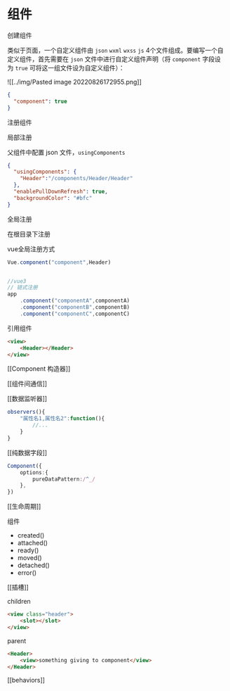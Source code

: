 # 组件

创建组件

类似于页面，一个自定义组件由 `json` `wxml` `wxss` `js` 4个文件组成。要编写一个自定义组件，首先需要在 `json` 文件中进行自定义组件声明（将 `component` 字段设为 `true` 可将这一组文件设为自定义组件）：

![[../img/Pasted image 20220826172955.png]]

```json
{
  "component": true
}
```

注册组件

局部注册

父组件中配置 json 文件，`usingComponents`

```json
{
  "usingComponents": {
    "Header":"/components/Header/Header"
  },
  "enablePullDownRefresh": true,
  "backgroundColor": "#bfc"
}
```

全局注册

在根目录下注册

vue全局注册方式

```ts
Vue.component("component",Header)


//vue3
// 链式注册
app
	.component("componentA",componentA)
	.component("componentB",componentB)
	.component("componentC",componentC)
```


引用组件

```html
<view>
	<Header></Header>
</view>
```

[[Component 构造器]]

[[组件间通信]]

[[数据监听器]]

```ts
observers(){
	"属性名1,属性名2":function(){
		//...
	}
}
```

[[纯数据字段]]

```ts
Component({
	options:{
		pureDataPattern:/^_/
	},
})
```

[[生命周期]]

组件

- created()
- attached()
- ready()
- moved()
- detached()
- error()

[[插槽]]

children

```html
<view class="header">
	<slot></slot>
</view>
```

parent

```html
<Header>
	<view>something giving to component</view>
</Header>
```

[[behaviors]]

